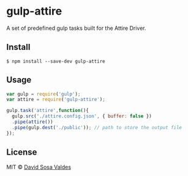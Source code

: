 # gulp-attire

A set of predefined gulp tasks built for the Attire Driver.

## Install

```
$ npm install --save-dev gulp-attire
```

## Usage

```js
var gulp = require('gulp');
var attire = require('gulp-attire');

gulp.task('attire',function(){
  gulp.src('./attire.config.json', { buffer: false })
  .pipe(attire())
  .pipe(gulp.dest('./public')); // path to store the output file
});
```

## License

MIT © [David Sosa Valdes](https://github.com/davidsosavaldes)
